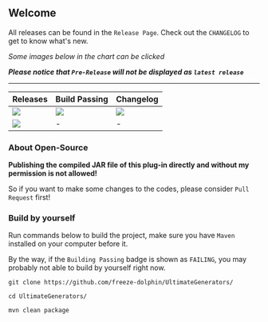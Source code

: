 ## Welcome

All releases can be found in the `Release Page`.
Check out the `CHANGELOG` to get to know what's new.

*Some images below in the chart can be clicked*

***Please notice that `Pre-Release` will not be displayed as `latest release`***

---

| Releases | Build Passing | Changelog |
| ---- | ---- | ---- |
| <a href="https://github.com/freeze-dolphin/UltimateGenerators/releases/latest/"><img src="https://img.shields.io/badge/rls-Latest-orange?style=for-the-badge"> | <img src="https://img.shields.io/github/workflow/status/freeze-dolphin/UltimateGenerators/Java%20CI%20with%20Maven/master?style=for-the-badge"> | <a href="https://github.com/freeze-dolphin/UltimateGenerators/blob/master/CHANGELOG"><img src="https://img.shields.io/badge/File-Changelog-B8BFFF?style=for-the-badge"> |
| <a href="https://github.com/freeze-dolphin/UltimateGenerators/releases"><img src="https://img.shields.io/badge/Page-Releases-lime?style=for-the-badge"> | - | - |

### About Open-Source

**Publishing the compiled JAR file of this plug-in directly and without my permission is not allowed!**

So if you want to make some changes to the codes, please consider `Pull Request` first!

### Build by yourself

Run commands below to build the project, make sure you have `Maven` installed on your computer before it.

By the way, if the `Building Passing` badge is shown as `FAILING`, you may probably not able to build by yourself right now.

```shell
git clone https://github.com/freeze-dolphin/UltimateGenerators/

cd UltimateGenerators/

mvn clean package
```

